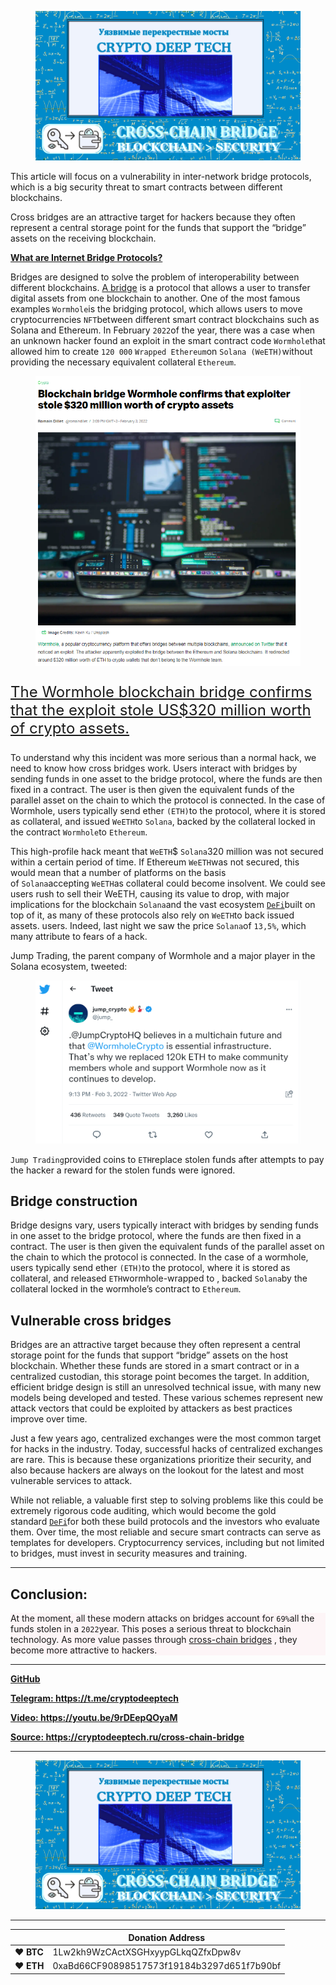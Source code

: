 



<figure class="wp-block-image"><img decoding="async" src="./Cross-Chain Bridges as the value of the Blockchain becomes attractive for various attacks CRYPTO DEEP TECH_files/025-1-1024x576.png" alt="Cross-chain bridges as the value of the blockchain becomes attractive for various attacks" class="wp-image-1745"></figure>



<p>This article will focus on a vulnerability in inter-network bridge protocols, which is a big security threat to smart contracts between different blockchains.</p>



<p>Cross bridges are an attractive target for hackers because they often represent a central storage point for the funds that support the “bridge” assets on the receiving blockchain.</p>



<p><strong><a href="https://cryptodeep.ru/cross-chain-bridge" target="_blank" rel="noreferrer noopener">What are Internet Bridge Protocols?</a></strong></p>



<p>Bridges are designed to solve the problem of interoperability between different blockchains.&nbsp;<a href="https://cryptodeep.ru/cross-chain-bridge" target="_blank" rel="noreferrer noopener">A bridge</a>&nbsp;is a protocol that allows a user to transfer digital assets from one blockchain to another.&nbsp;One of the most famous examples&nbsp;<code>Wormhole</code>is the bridging protocol, which allows users to move cryptocurrencies&nbsp;<code>NFT</code>between different smart contract blockchains such as Solana and Ethereum.&nbsp;In February&nbsp;<code>2022</code>of the year, there was a case when an unknown hacker found an exploit in the smart contract code&nbsp;<code>Wormhole</code>that allowed him to create&nbsp;<code>120 000</code>&nbsp;<code>Wrapped Ethereum</code>on&nbsp;<code>Solana (WeETH)</code>without providing the necessary equivalent collateral&nbsp;<code>Ethereum</code>.&nbsp;</p>


<div class="wp-block-image">
<figure class="aligncenter"><img decoding="async" src="./Cross-Chain Bridges as the value of the Blockchain becomes attractive for various attacks CRYPTO DEEP TECH_files/image-64.png" alt="Cross-chain bridges as the value of the blockchain becomes attractive for various attacks" class="wp-image-1715"></figure></div>


<p class="has-text-align-center" style="font-size:24px"><a href="https://techcrunch.com/2022/02/03/blockchain-bridge-wormhole-confirms-that-exploiter-stole-320-million-worth-of-crypto-assets/?guccounter=1&amp;guce_referrer=aHR0cHM6Ly93d3cuZ29vZ2xlLmNvbS8&amp;guce_referrer_sig=AQAAAIosYdwRxjX5NdBm8j9DLXZREVBZaGegO8QyHCuIXB6BesYIrbH0US3Ffwjkra9ZXYCxSiIlXuzzJ9HrzcZY_-f8uddOB8dC09tpJAvvt7lTLVg3w-eE_WGQnAGHbhHk-TCk3IHTVG0A_z3-fTnZtyMu1KXB48-nbs1o-BP7RR8A" target="_blank" rel="noreferrer noopener">The Wormhole blockchain bridge confirms that the exploit stole US$320 million worth of crypto assets.</a></p>



<p>To understand why this incident was more serious than a normal hack, we need to know how cross bridges work.&nbsp;Users interact with bridges by sending funds in one asset to the bridge protocol, where the funds are then fixed in a contract.&nbsp;The user is then given the equivalent funds of the parallel asset on the chain to which the protocol is connected.&nbsp;In the case of Wormhole, users typically send ether&nbsp;<code>(ETH)</code>to the protocol, where it is stored as collateral, and issued&nbsp;<code>WeETH</code>to&nbsp;<code>Solana</code>, backed by the collateral locked in the contract&nbsp;<code>Wormhole</code>to&nbsp;<code>Ethereum</code>.</p>



<p>This high-profile hack meant that&nbsp;<code>WeETH</code>$&nbsp;<code>Solana</code>320 million was not secured within a certain period of time.&nbsp;If Ethereum&nbsp;<code>WeETH</code>was not secured, this would mean that a number of platforms on the basis of&nbsp;<code>Solana</code>accepting&nbsp;<code>WeETH</code>as collateral could become insolvent.&nbsp;We could see users rush to sell their WeETH, causing its value to drop, with major implications for the blockchain&nbsp;<code>Solana</code>and the vast ecosystem&nbsp;<code><a href="https://cryptodeep.ru/defi-attacks" target="_blank" rel="noreferrer noopener">DeFi</a></code>built on top of it, as many of these protocols also rely on&nbsp;<code>WeETH</code>to back issued assets.&nbsp;users.&nbsp;Indeed, last night we saw the price&nbsp;<code>Solana</code>of&nbsp;<code>13,5%</code>, which many attribute to fears of a hack.</p>



<p class="has-text-align-center">Jump Trading, the parent company of Wormhole and a major player in the Solana ecosystem, tweeted:</p>


<div class="wp-block-image">
<figure class="aligncenter"><img decoding="async" src="./Cross-Chain Bridges as the value of the Blockchain becomes attractive for various attacks CRYPTO DEEP TECH_files/image-65.png" alt="Cross-chain bridges as the value of the blockchain becomes attractive for various attacks" class="wp-image-1719"></figure></div>


<p class="has-text-align-center"><code>Jump Trading</code>provided coins to&nbsp;<code>ETH</code>replace stolen funds after attempts to pay the hacker a reward for the stolen funds were ignored.</p>



<h2>Bridge construction</h2>



<p>Bridge designs vary, users typically interact with bridges by sending funds in one asset to the bridge protocol, where the funds are then fixed in a contract.&nbsp;The user is then given the equivalent funds of the parallel asset on the chain to which the protocol is connected.&nbsp;In the case of a wormhole, users typically send ether&nbsp;<code>(ETH)</code>to the protocol, where it is stored as collateral, and released&nbsp;<code>ETH</code>wormhole-wrapped to , backed&nbsp;<code>Solana</code>by the collateral locked in the wormhole’s contract to&nbsp;<code>Ethereum</code>.</p>



<h2>Vulnerable cross bridges</h2>



<p>Bridges are an attractive target because they often represent a central storage point for the funds that support “bridge” assets on the host blockchain.&nbsp;Whether these funds are stored in a smart contract or in a centralized custodian, this storage point becomes the target.&nbsp;In addition, efficient bridge design is still an unresolved technical issue, with many new models being developed and tested.&nbsp;These various schemes represent new attack vectors that could be exploited by attackers as best practices improve over time.</p>



<p>Just a few years ago, centralized exchanges were the most common target for hacks in the industry.&nbsp;Today, successful hacks of centralized exchanges are rare.&nbsp;This is because these organizations prioritize their security, and also because hackers are always on the lookout for the latest and most vulnerable services to attack.&nbsp;</p>



<p>While not reliable, a valuable first step to solving problems like this could be extremely rigorous code auditing, which would become the gold standard&nbsp;<a href="https://cryptodeep.ru/defi-attacks" target="_blank" rel="noreferrer noopener"><code>DeFi</code></a>for both these build protocols and the investors who evaluate them.&nbsp;Over time, the most reliable and secure smart contracts can serve as templates for developers.&nbsp;Cryptocurrency services, including but not limited to bridges, must invest in security measures and training.</p>



<hr class="wp-block-separator has-alpha-channel-opacity">



<h2>Conclusion:</h2>



<p class="has-background" style="background-color:#f78da812">At the moment, all these modern attacks on bridges account for&nbsp;<code>69%</code>all the funds stolen in a&nbsp;<code>2022</code>year.&nbsp;This poses a serious threat to blockchain technology.&nbsp;As more value passes through&nbsp;<a href="https://cryptodeep.ru/cross-chain-bridge" target="_blank" rel="noreferrer noopener">cross-chain bridges</a>&nbsp;, they become more attractive to hackers.</p>



<hr class="wp-block-separator has-alpha-channel-opacity">



<p><strong><a href="https://github.com/demining/Cross-Chain-Bridge" target="_blank" rel="noreferrer noopener">GitHub</a></strong></p>



<p><strong><a href="https://t.me/cryptodeeptech" target="_blank" rel="noreferrer noopener">Telegram: https://t.me/cryptodeeptech</a></strong></p>



<p><strong><a href="https://youtu.be/9rDEepQOyaM" target="_blank" rel="noreferrer noopener">Video: https://youtu.be/9rDEepQOyaM</a></strong></p>



<p><strong><a href="https://cryptodeeptech.ru/cross-chain-bridge" target="_blank" rel="noreferrer noopener">Source: https://cryptodeeptech.ru/cross-chain-bridge</a></strong></p>



<hr class="wp-block-separator has-alpha-channel-opacity">



<figure class="wp-block-image"><img decoding="async" src="./Cross-Chain Bridges as the value of the Blockchain becomes attractive for various attacks CRYPTO DEEP TECH_files/025-1024x576.png" alt="Cross-chain bridges as the value of the blockchain becomes attractive for various attacks" class="wp-image-1743"></figure>




---




|  | Donation Address |
| --- | --- |
| ♥ __BTC__ | 1Lw2kh9WzCActXSGHxyypGLkqQZfxDpw8v |
| ♥ __ETH__ | 0xaBd66CF90898517573f19184b3297d651f7b90bf |
